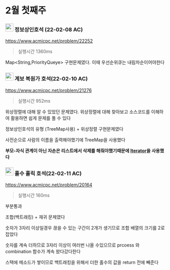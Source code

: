 # 2월 첫째주



###  <img src ="https://d2gd6pc034wcta.cloudfront.net/tier/11.svg" width="25"> 정보상인호석 (22-02-08 AC)

https://www.acmicpc.net/problem/22252

> 실행시간 1360ms



Map<String,PriorityQueye> 구현문제였다. 이때 우선순위큐는 내림차순이어야한다



### <img src ="https://d2gd6pc034wcta.cloudfront.net/tier/13.svg" width="25"> 계보 복원가 호석(22-02-10 AC)

https://www.acmicpc.net/problem/21276

> 실행시간 952ms

위상정렬에 대해 알 수 있었던 문제였다. 위상정렬에 대해 찾아보고 소스코드를 이해하여 활용하면 쉽게 문제를 풀 수 있다

정보상인호석의 유형 (TreeMap사용) + 위상정렬 구현문제였다

사전순으로 사람의 이름을 출력해야했기에 TreeMap을 사용했다 

**부모-자식 관계이 아닌 자손은 리스트에서 삭제를 해줘야했기때문에 <u>Iterator</u>을 사용했다**



### <img src ="https://d2gd6pc034wcta.cloudfront.net/tier/11.svg" width="25"> 홀수 홀릭 호석(22-02-11 AC)

https://www.acmicpc.net/problem/20164

> 실행시간 160ms

부분통과

조합(백트래킹) + 재귀 문제였다 

숫자가 3자리 이상일경우 끊을 수 있는 구간이 2개가 생기므로 조합 배열의 크기를 2로 잡았다

숫자를 계속 더하므로 3자리 이상이 여러번 나올 수있으므로 prcoess 와 combination 함수가 계속 왔다갔다한다 

스택에 메소드가 쌓이므로 백트래킹을 위해서 더한 홀수의 값을 return 전에 빼준다





